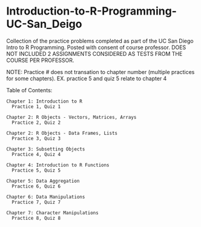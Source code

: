 # Introduction-to-R-Programming-UC-San_Deigo
Collection of the practice problems completed as part of the UC San Diego Intro to R Programming. Posted with consent of course professor. DOES NOT INCLUDED 2 ASSIGNMENTS CONSIDERED AS TESTS FROM THE COURSE PER PROFESSOR.

NOTE: Practice # does not transation to chapter number (multiple practices for some chapters). EX. practice 5 and quiz 5 relate to chapter 4

Table of Contents:
  
    Chapter 1: Introduction to R    
      Practice 1, Quiz 1

    Chapter 2: R Objects - Vectors, Matrices, Arrays 
      Practice 2, Quiz 2

    Chapter 2: R Objects - Data Frames, Lists 
      Practice 3, Quiz 3

    Chapter 3: Subsetting Objects 
      Practice 4, Quiz 4

    Chapter 4: Introduction to R Functions 
      Practice 5, Quiz 5

    Chapter 5: Data Aggregation 
      Practice 6, Quiz 6

    Chapter 6: Data Manipulations 
      Practice 7, Quiz 7

    Chapter 7: Character Manipulations 
      Practice 8, Quiz 8


